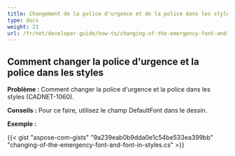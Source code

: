 ```yaml
---
title: Changement de la police d'urgence et de la police dans les styles
type: docs
weight: 21
url: /fr/net/developer-guide/how-to/changing-of-the-emergency-font-and-font-in-styles/
---
```


## **Comment changer la police d'urgence et la police dans les styles**

**Problème :** Comment changer la police d'urgence et la police dans les styles (CADNET-1060).

**Conseils :** Pour ce faire, utilisez le champ DefaultFont dans le dessin.

**Exemple :**

{{< gist "aspose-com-gists" "9a239eab0b9dda0e1c54be533ea399bb" "changing-of-the-emergency-font-and-font-in-styles.cs" >}}
